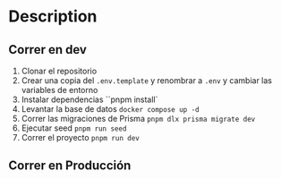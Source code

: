 # Description

## Correr en dev

1. Clonar el repositorio
2. Crear una copia del `.env.template` y renombrar a `.env` y cambiar las variables de entorno
3. Instalar dependencias ``pnpm install`
4. Levantar la base de datos `docker compose up -d`
5. Correr las migraciones de Prisma `pnpm dlx prisma migrate dev`
6. Ejecutar seed `pnpm run seed`
7. Correr el proyecto `pnpm run dev`

## Correr en Producción
